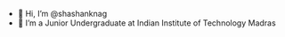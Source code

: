 - 👋 Hi, I’m @shashanknag
- 💞️ I’m a Junior Undergraduate at Indian Institute of Technology Madras

<!---
shashanknag/shashanknag is a ✨ special ✨ repository because its `README.md` (this file) appears on your GitHub profile.
You can click the Preview link to take a look at your changes.
--->
